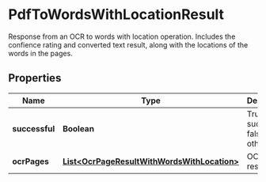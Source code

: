 

# PdfToWordsWithLocationResult

Response from an OCR to words with location operation.  Includes the confience rating and converted text result, along with the locations of the words in the pages.

## Properties

| Name | Type | Description | Notes |
|------------ | ------------- | ------------- | -------------|
|**successful** | **Boolean** | True if successful, false otherwise |  [optional] |
|**ocrPages** | [**List&lt;OcrPageResultWithWordsWithLocation&gt;**](OcrPageResultWithWordsWithLocation.md) | OCR page results |  [optional] |



